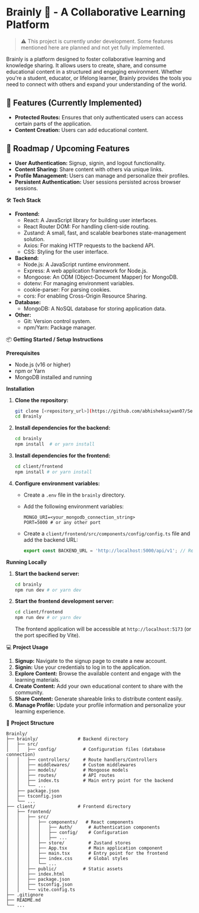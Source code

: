 # Brainly 🧠 - A Collaborative Learning Platform


> ⚠️ This project is currently under development. Some features mentioned here are planned and not yet fully implemented.
> 
Brainly is a platform designed to foster collaborative learning and knowledge sharing. It allows users to create, share, and consume educational content in a structured and engaging environment. Whether you're a student, educator, or lifelong learner, Brainly provides the tools you need to connect with others and expand your understanding of the world.

## 🚀 Features (Currently Implemented)
* **Protected Routes:** Ensures that only authenticated users can access certain parts of the application.
* **Content Creation:** Users can add educational content.

## 🔮 Roadmap / Upcoming Features
* **User Authentication:** Signup, signin, and logout functionality.
* **Content Sharing:** Share content with others via unique links.
* **Profile Management:** Users can manage and personalize their profiles.
* **Persistent Authentication:** User sessions persisted across browser sessions.


🛠️ **Tech Stack**

*   **Frontend:**
    *   React: A JavaScript library for building user interfaces.
    *   React Router DOM: For handling client-side routing.
    *   Zustand: A small, fast, and scalable bearbones state-management solution.
    *   Axios: For making HTTP requests to the backend API.
    *   CSS: Styling for the user interface.
*   **Backend:**
    *   Node.js: A JavaScript runtime environment.
    *   Express: A web application framework for Node.js.
    *   Mongoose: An ODM (Object-Document Mapper) for MongoDB.
    *   dotenv: For managing environment variables.
    *   cookie-parser: For parsing cookies.
    *   cors: For enabling Cross-Origin Resource Sharing.
*   **Database:**
    *   MongoDB: A NoSQL database for storing application data.
*   **Other:**
    *   Git: Version control system.
    *   npm/Yarn: Package manager.

📦 **Getting Started / Setup Instructions**

**Prerequisites**

*   Node.js (v16 or higher)
*   npm or Yarn
*   MongoDB installed and running

**Installation**

1.  **Clone the repository:**

    ```bash
    git clone [<repository_url>](https://github.com/abhisheksajwan07/SecondBrain.git)
    cd Brainly
    ```

2.  **Install dependencies for the backend:**

    ```bash
    cd brainly
    npm install  # or yarn install
    ```

3.  **Install dependencies for the frontend:**

    ```bash
    cd client/frontend
    npm install # or yarn install
    ```

4.  **Configure environment variables:**

    *   Create a `.env` file in the `brainly` directory.
    *   Add the following environment variables:

        ```
        MONGO_URI=<your_mongodb_connection_string>
        PORT=5000 # or any other port
        ```

    *   Create a `client/frontend/src/components/config/config.ts` file and add the backend URL:

        ```typescript
        export const BACKEND_URL = 'http://localhost:5000/api/v1'; // Replace with your backend URL
        ```

**Running Locally**

1.  **Start the backend server:**

    ```bash
    cd brainly
    npm run dev # or yarn dev
    ```

2.  **Start the frontend development server:**

    ```bash
    cd client/frontend
    npm run dev # or yarn dev
    ```

    The frontend application will be accessible at `http://localhost:5173` (or the port specified by Vite).

💻 **Project Usage**

1.  **Signup:** Navigate to the signup page to create a new account.
2.  **Signin:** Use your credentials to log in to the application.
3.  **Explore Content:** Browse the available content and engage with the learning materials.
4.  **Create Content:** Add your own educational content to share with the community.
5.  **Share Content:** Generate shareable links to distribute content easily.
6.  **Manage Profile:** Update your profile information and personalize your learning experience.

📂 **Project Structure**

```
Brainly/
├── brainly/               # Backend directory
│   ├── src/
│   │   ├── config/          # Configuration files (database connection)
│   │   ├── controllers/     # Route handlers/Controllers
│   │   ├── middlewares/     # Custom middlewares
│   │   ├── models/          # Mongoose models
│   │   ├── routes/          # API routes
│   │   ├── index.ts         # Main entry point for the backend
│   │   └── ...
│   ├── package.json
│   ├── tsconfig.json
│   └── ...
├── client/                # Frontend directory
│   ├── frontend/
│   │   ├── src/
│   │   │   ├── components/   # React components
│   │   │   │   ├── Auth/      # Authentication components
│   │   │   │   ├── config/    # Configuration
│   │   │   │   ├── ...
│   │   │   ├── store/         # Zustand stores
│   │   │   ├── App.tsx        # Main application component
│   │   │   ├── main.tsx       # Entry point for the frontend
│   │   │   ├── index.css      # Global styles
│   │   │   └── ...
│   │   ├── public/          # Static assets
│   │   ├── index.html
│   │   ├── package.json
│   │   ├── tsconfig.json
│   │   └── vite.config.ts
├── .gitignore
├── README.md
└── ...
```

